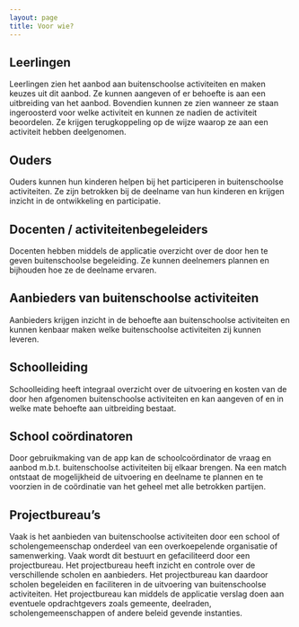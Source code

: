 ```yaml
---
layout: page
title: Voor wie?
---
```


## Leerlingen
Leerlingen zien het aanbod aan buitenschoolse activiteiten en maken keuzes uit dit aanbod. Ze kunnen aangeven of er behoefte is aan een uitbreiding van het aanbod. Bovendien kunnen ze zien wanneer ze staan ingeroosterd voor welke activiteit en kunnen ze nadien de activiteit beoordelen. Ze krijgen terugkoppeling op de wijze waarop ze aan een activiteit hebben deelgenomen.
## Ouders
Ouders kunnen hun kinderen helpen bij het participeren in buitenschoolse activiteiten. Ze zijn betrokken bij de deelname van hun kinderen en krijgen inzicht in de ontwikkeling en participatie.
## Docenten / activiteitenbegeleiders
Docenten hebben middels de applicatie overzicht over de door hen te geven buitenschoolse begeleiding. Ze kunnen deelnemers plannen en bijhouden hoe ze de deelname ervaren.
## Aanbieders van buitenschoolse activiteiten
Aanbieders krijgen inzicht in de behoefte aan buitenschoolse activiteiten en kunnen kenbaar maken welke buitenschoolse activiteiten zij kunnen leveren.
## Schoolleiding
Schoolleiding heeft integraal overzicht over de uitvoering en kosten van de door hen afgenomen buitenschoolse activiteiten en kan aangeven of en in welke mate behoefte aan uitbreiding bestaat.
## School coördinatoren
Door gebruikmaking van de app kan de schoolcoördinator de vraag en aanbod m.b.t. buitenschoolse activiteiten bij elkaar brengen. Na een match ontstaat de mogelijkheid de uitvoering en deelname te plannen en te voorzien in de coördinatie van het geheel met alle betrokken partijen.
## Projectbureau’s
Vaak is het aanbieden van buitenschoolse activiteiten door een school of scholengemeenschap onderdeel van een overkoepelende organisatie of samenwerking. Vaak wordt dit bestuurt en gefaciliteerd door een projectbureau. Het projectbureau heeft inzicht en controle over de verschillende scholen en aanbieders. Het projectbureau kan daardoor scholen begeleiden en faciliteren in de uitvoering van buitenschoolse activiteiten. Het projectbureau kan middels de applicatie verslag doen aan eventuele opdrachtgevers zoals gemeente, deelraden, scholengemeenschappen of andere beleid gevende instanties. 
